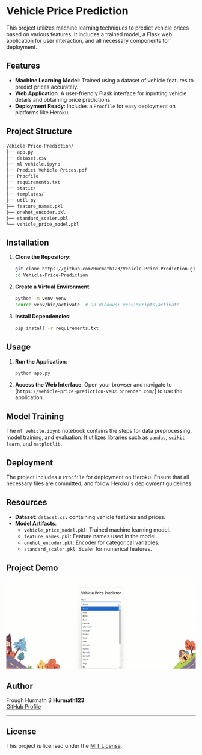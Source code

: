 
# Vehicle Price Prediction

This project utilizes machine learning techniques to predict vehicle prices based on various features. It includes a trained model, a Flask web application for user interaction, and all necessary components for deployment.

## Features

- **Machine Learning Model**: Trained using a dataset of vehicle features to predict prices accurately.
- **Web Application**: A user-friendly Flask interface for inputting vehicle details and obtaining price predictions.
- **Deployment Ready**: Includes a `Procfile` for easy deployment on platforms like Heroku.

## Project Structure

```
Vehicle-Price-Prediction/
├── app.py
├── dataset.csv
├── ml vehicle.ipynb
├── Predict Vehicle Prices.pdf
├── Procfile
├── requirements.txt
├── static/
├── templates/
├── util.py
├── feature_names.pkl
├── onehot_encoder.pkl
├── standard_scaler.pkl
└── vehicle_price_model.pkl
```

## Installation

1. **Clone the Repository**:
   ```bash
   git clone https://github.com/Hurmath123/Vehicle-Price-Prediction.git
   cd Vehicle-Price-Prediction
   ```

2. **Create a Virtual Environment**:
   ```bash
   python -m venv venv
   source venv/bin/activate  # On Windows: venv\Scripts\activate
   ```

3. **Install Dependencies**:
   ```bash
   pip install -r requirements.txt
   ```

## Usage

1. **Run the Application**:
   ```bash
   python app.py
   ```

2. **Access the Web Interface**:
   Open your browser and navigate to [`https://vehicle-price-prediction-ve02.onrender.com/`] to use the application.

##  Model Training

The `ml vehicle.ipynb` notebook contains the steps for data preprocessing, model training, and evaluation. It utilizes libraries such as `pandas`, `scikit-learn`, and `matplotlib`.

##  Deployment

The project includes a `Procfile` for deployment on Heroku. Ensure that all necessary files are committed, and follow Heroku's deployment guidelines.

##  Resources

- **Dataset**: `dataset.csv` containing vehicle features and prices.
- **Model Artifacts**:
  - `vehicle_price_model.pkl`: Trained machine learning model.
  - `feature_names.pkl`: Feature names used in the model.
  - `onehot_encoder.pkl`: Encoder for categorical variables.
  - `standard_scaler.pkl`: Scaler for numerical features.

## Project Demo

![Demo](readme_resources/demo.gif)

## Author
Frough Hurmath S
**Hurmath123**  
[GitHub Profile](https://github.com/Hurmath123)

---

## License

This project is licensed under the [MIT License](LICENSE).

